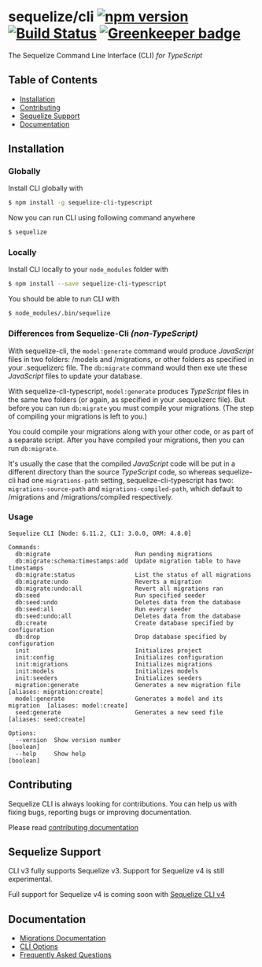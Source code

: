 # sequelize/cli [![npm version](https://badge.fury.io/js/sequelize-cli.svg)](https://badge.fury.io/js/sequelize-cli) [![Build Status](https://travis-ci.org/sequelize/cli.svg?branch=master)](https://travis-ci.org/dotku/sequelize-cli-typescript) [![Greenkeeper badge](https://badges.greenkeeper.io/sequelize/cli.svg)](https://greenkeeper.io/)

The Sequelize Command Line Interface (CLI) _for TypeScript_

## Table of Contents
- [Installation](#installation)
- [Contributing](#contributing)
- [Sequelize Support](#sequelize-support)
- [Documentation](#documentation)

## Installation

### Globally
Install CLI globally with

```bash
$ npm install -g sequelize-cli-typescript
```

Now you can run CLI using following command anywhere

```bash
$ sequelize
```

### Locally
Install CLI locally to your `node_modules` folder with

```bash
$ npm install --save sequelize-cli-typescript
```

You should be able to run CLI with

```bash
$ node_modules/.bin/sequelize
```

### Differences from Sequelize-Cli _(non-TypeScript)_

With sequelize-cli, the ```model:generate``` command would produce _JavaScript_ files in two folders: 
/models and /migrations, or other folders as specified in your .sequelizerc file.  The ```db:migrate``` 
command would then exe ute these _JavaScript_ files to update your database.

With sequelize-cli-typescript, ```model:generate``` produces _TypeScript_ files in the same two folders
(or again, as specified in your .sequelizerc file).  But before you can run ```db:migrate``` you must
compile your migrations.  (The step of compiling your migrations is left to you.)

You could compile your migrations along with your other code, or as part of a separate script.  After you have compiled
your migrations, then you can run ```db:migrate```.

It's usually the case that the compiled _JavaScript_ code will be put in a different directory than
the source _TypeScript_ code, so whereas sequelize-cli had one ```migrations-path``` setting, 
sequelize-cli-typescript has two: ```migrations-source-path``` and ```migrations-compiled-path```, which
default to /migrations and /migrations/compiled respectively.


### Usage
```
Sequelize CLI [Node: 6.11.2, CLI: 3.0.0, ORM: 4.8.0]

Commands:
  db:migrate                        Run pending migrations
  db:migrate:schema:timestamps:add  Update migration table to have timestamps
  db:migrate:status                 List the status of all migrations
  db:migrate:undo                   Reverts a migration
  db:migrate:undo:all               Revert all migrations ran
  db:seed                           Run specified seeder
  db:seed:undo                      Deletes data from the database
  db:seed:all                       Run every seeder
  db:seed:undo:all                  Deletes data from the database
  db:create                         Create database specified by configuration
  db:drop                           Drop database specified by configuration
  init                              Initializes project
  init:config                       Initializes configuration
  init:migrations                   Initializes migrations
  init:models                       Initializes models
  init:seeders                      Initializes seeders
  migration:generate                Generates a new migration file       [aliases: migration:create]
  model:generate                    Generates a model and its migration  [aliases: model:create]
  seed:generate                     Generates a new seed file            [aliases: seed:create]

Options:
  --version  Show version number                                         [boolean]
  --help     Show help                                                   [boolean]
```

## Contributing

Sequelize CLI is always looking for contributions. You can help us with fixing bugs, reporting bugs or improving documentation.

Please read [contributing documentation](CONTRIBUTING.md)

## Sequelize Support

CLI v3 fully supports Sequelize v3. Support for Sequelize v4 is still experimental.

Full support for Sequelize v4 is coming soon with [Sequelize CLI v4](https://github.com/sequelize/cli/issues/441)

## Documentation

- [Migrations Documentation](http://docs.sequelizejs.com/manual/tutorial/migrations.html)
- [CLI Options](docs/README.md)
- [Frequently Asked Questions](docs/FAQ.md)
